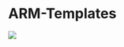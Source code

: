 # ARM-Templates
<a href="https://azuredeploy.net/" target="_blank">
    <img src="http://azuredeploy.net/deploybutton.png"/>
</a>
